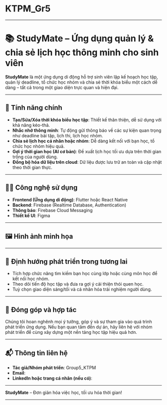 # KTPM_Gr5

---

# 📚 StudyMate – Ứng dụng quản lý & chia sẻ lịch học thông minh cho sinh viên

**StudyMate** là một ứng dụng di động hỗ trợ sinh viên lập kế hoạch học tập, quản lý deadline, tổ chức học nhóm và chia sẻ thời khóa biểu một cách dễ dàng – tất cả trong một giao diện trực quan và hiện đại.

---

## 🚀 Tính năng chính

* **Tạo/Sửa/Xóa thời khóa biểu học tập**: Thiết kế thân thiện, dễ sử dụng với khả năng kéo-thả.
* **Nhắc nhở thông minh**: Tự động gửi thông báo về các sự kiện quan trọng như deadline bài tập, lịch thi, lịch học nhóm.
* **Chia sẻ lịch học cá nhân hoặc nhóm**: Dễ dàng kết nối với bạn học, tổ chức học nhóm hiệu quả.
* **Gợi ý thời gian học (AI cơ bản)**: Đề xuất lịch học tối ưu dựa trên thời gian trống của người dùng.
* **Đồng bộ hóa dữ liệu trên cloud**: Dữ liệu được lưu trữ an toàn và cập nhật theo thời gian thực.

---

## 🧑‍💻 Công nghệ sử dụng

* **Frontend (Ứng dụng di động)**: Flutter hoặc React Native
* **Backend**: Firebase (Realtime Database, Authentication)
* **Thông báo**: Firebase Cloud Messaging
* **Thiết kế UI**: Figma

---

## 🖼 Hình ảnh minh họa


---

## 🌟 Định hướng phát triển trong tương lai

* Tích hợp chức năng tìm kiếm bạn học cùng lớp hoặc cùng môn học để kết nối học nhóm.
* Theo dõi tiến độ học tập và đưa ra gợi ý cải thiện thói quen học.
* Tuỳ chọn giao diện sáng/tối và cá nhân hóa trải nghiệm người dùng.

---

## 🤝 Đóng góp và hợp tác

Chúng tôi hoan nghênh mọi ý tưởng, góp ý và sự tham gia vào quá trình phát triển ứng dụng. Nếu bạn quan tâm đến dự án, hãy liên hệ với nhóm phát triển để cùng xây dựng một nền tảng học tập hiệu quả hơn.

---

## 📬 Thông tin liên hệ

* **Tác giả/Nhóm phát triển**: Group5_KTPM
* **Email**: 
* **LinkedIn hoặc trang cá nhân (nếu có)**: 

---

**StudyMate** – Đơn giản hóa việc học, tối ưu hóa thời gian!

---

